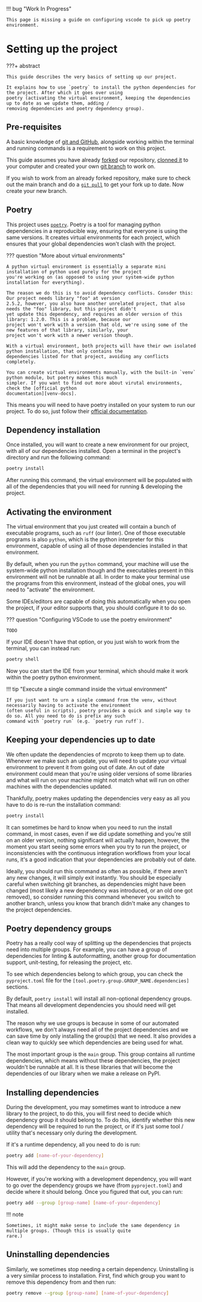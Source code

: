!!! bug "Work In Progress"

    This page is missing a guide on configuring vscode to pick up poetry environment.

# Setting up the project

???+ abstract

    This guide describes the very basics of setting up our project.

    It explains how to use `poetry` to install the python dependencies for the project. After which it goes over using
    poetry (activating the virtual environment, keeping the dependencies up to date as we update them, adding /
    removing dependencies and poetry dependency group).

## Pre-requisites

A basic knowledge of [git and GitHub][git-and-github], alongside working within the terminal and running commands is a
requirement to work on this project.

This guide assumes you have already [forked][github-forking] our repository, [clonned it][git-cloning] to your
computer and created your own [git branch][git-branches] to work on.

If you wish to work from an already forked repository, make sure to check out the main branch and do a [`git
pull`][git-pull] to get your fork up to date. Now create your new branch.

[git-and-github]: https://docs.github.com/en/get-started/start-your-journey/about-github-and-git
[github-forking]: https://docs.github.com/en/pull-requests/collaborating-with-pull-requests/working-with-forks/fork-a-repo
[git-cloning]: https://docs.github.com/en/repositories/creating-and-managing-repositories/cloning-a-repository
[git-branches]: https://docs.github.com/en/pull-requests/collaborating-with-pull-requests/proposing-changes-to-your-work-with-pull-requests/about-branches
[git-pull]: https://github.com/git-guides/git-pull

## Poetry

This project uses [`poetry`](https://python-poetry.org/docs/). Poetry is a tool for managing python dependencies in a
reproducible way, ensuring that everyone is using the same versions. It creates virtual environments for each project,
which ensures that your global dependencies won't clash with the project.

??? question "More about virtual environments"

    A python virtual environment is essentially a separate mini installation of python used purely for the project
    you're working on (as opposed to using your system-wide python installation for everything).

    The reason we do this is to avoid dependency conflicts. Consder this: Our project needs library "foo" at version
    2.5.2, however, you also have another unrelated project, that also needs the "foo" library, but this project didn't
    yet update this dependency, and requires an older version of this library: 1.2.0. This is a problem, because our
    project won't work with a version that old, we're using some of the new features of that library, similarly, your
    project won't work with a newer version though.

    With a virtual environment, both projects will have their own isolated python installation, that only contains the
    dependencies listed for that project, avoiding any conflicts completely.

    You can create virtual environments manually, with the built-in `venv` python module, but poetry makes this much
    simpler. If you want to find out more about virutal environments, check the [official python
    documentation][venv-docs].

[venv-docs]: https://docs.python.org/3/library/venv.html

This means you will need to have poetry installed on your system to run our project. To do so, just follow their
[official documentation](https://python-poetry.org/docs/#installation).

## Dependency installation

Once installed, you will want to create a new environment for our project, with all of our dependencies installed. Open
a terminal in the project's directory and run the following command:

```bash
poetry install
```

After running this command, the virtual environment will be populated with all of the dependencies that you will need
for running & developing the project.

## Activating the environment

The virtual environment that you just created will contain a bunch of executable programs, such as `ruff` (our linter).
One of those executable programs is also `python`, which is the python interpreter for this environment, capable of
using all of those dependencies installed in that environment.

By default, when you run the `python` command, your machine will use the system-wide python installation though and the
executables present in this environment will not be runnable at all. In order to make your terminal use the programs
from this environment, instead of the global ones, you will need to "activate" the environment.

Some IDEs/editors are capable of doing this automatically when you open the project, if your editor supports that, you
should configure it to do so.

??? question "Configuring VSCode to use the poetry environment"

    TODO

If your IDE doesn't have that option, or you just wish to work from the terminal, you can instead run:

```bash
poetry shell
```

Now you can start the IDE from your terminal, which should make it work within the poetry python environment.

!!! tip "Execute a single command inside the virtual environment"

    If you just want to urn a single command from the venv, without necessarily having to activate the environment
    (often useful in scripts), poetry provides a quick and simple way to do so. All you need to do is prefix any such
    command with `poetry run` (e.g. `poetry run ruff`).

## Keeping your dependencies up to date

We often update the dependencies of mcproto to keep them up to date. Whenever we make such an update, you will need to
update your virtual environment to prevent it from going out of date. An out of date environment could mean that you're
using older versions of some libraries and what will run on your machine might not match what will run on other
machines with the dependencies updated.

Thankfully, poetry makes updating the dependencies very easy as all you have to do is re-run the installation command:

```bash
poetry install
```

It can sometimes be hard to know when you need to run the install command, in most cases, even if we did update
something and you're still on an older version, nothing significant will actually happen, however, the moment you start
seeing some errors when you try to run the project, or inconsistencies with the continuous integration workflows from
your local runs, it's a good indication that your dependencies are probably out of date.

Ideally, you should run this command as often as possible, if there aren't any new changes, it will simply exit
instantly. You should be especially careful when switching git branches, as dependencies might have been changed (most
likely a new dependency was introduced, or an old one got removed), so consider running this command whenever you
switch to another branch, unless you know that branch didn't make any changes to the project dependencies.

## Poetry dependency groups

Poetry has a really cool way of splitting up the dependencies that projects need into multiple groups. For example, you
can have a group of dependencies for linting & autoformatting, another group for documentation support, unit-testing,
for releasing the project, etc.

To see which dependencies belong to which group, you can check the `pyproject.toml` file for the
`[tool.poetry.group.GROUP_NAME.dependencies]` sections.

By default, `poetry install` will install all non-optional dependency groups. That means all development
dependencies you should need will get installed.

The reason why we use groups is because in some of our automated workflows, we don't always need all of the project
dependencies and we can save time by only installing the group(s) that we need. It also provides a clean way to quickly
see which dependencies are being used for what.

The most important group is the `main` group. This group contains all runtime dependencies, which means without these
dependencies, the project wouldn't be runnable at all. It is these libraries that will become the dependencies of our
library when we make a release on PyPI.

## Installing dependencies

During the development, you may sometimes want to introduce a new library to the project, to do this, you will first
need to decide which dependency group it should belong to. To do this, identify whether this new dependency will be
required to run the project, or if it's just some tool / utility that's necessary only during the development.

If it's a runtime dependency, all you need to do is run:

```bash
poetry add [name-of-your-dependency]
```

This will add the dependency to the `main` group.

However, if you're working with a development dependency, you will want to go over the dependency groups we have (from
`pyproject.toml`) and decide where it should belong. Once you figured that out, you can run:

```bash
poetry add --group [group-name] [name-of-your-dependency]
```

!!! note

    Sometimes, it might make sense to include the same dependency in multiple groups. (Though this is usually quite
    rare.)

## Uninstalling dependencies

Similarly, we sometimes stop needing a certain dependency. Uninstalling is a very similar process to installation.
First, find which group you want to remove this dependency from and then run:

```bash
poetry remove --group [group-name] [name-of-your-dependency]
```
